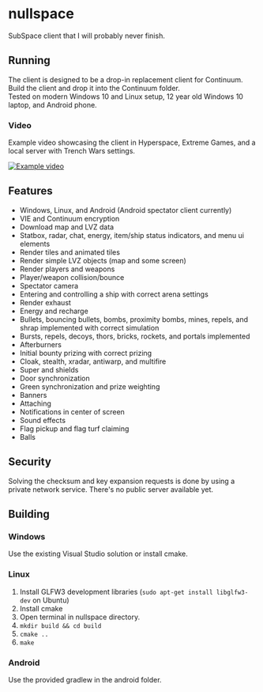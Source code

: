 # nullspace
SubSpace client that I will probably never finish.  

## Running
The client is designed to be a drop-in replacement client for Continuum. Build the client and drop it into the Continuum folder.  
Tested on modern Windows 10 and Linux setup, 12 year old Windows 10 laptop, and Android phone.  

### Video
Example video showcasing the client in Hyperspace, Extreme Games, and a local server with Trench Wars settings.  

[![Example video](https://i.imgur.com/tqERkM1.png)](https://www.youtube.com/watch?v=AOaTF5v-xW4 "Subspace Continuum - nullspace client 2")  

## Features
- Windows, Linux, and Android (Android spectator client currently)
- VIE and Continuum encryption
- Download map and LVZ data
- Statbox, radar, chat, energy, item/ship status indicators, and menu ui elements
- Render tiles and animated tiles
- Render simple LVZ objects (map and some screen)
- Render players and weapons
- Player/weapon collision/bounce
- Spectator camera
- Entering and controlling a ship with correct arena settings
- Render exhaust
- Energy and recharge
- Bullets, bouncing bullets, bombs, proximity bombs, mines, repels, and shrap implemented with correct simulation
- Bursts, repels, decoys, thors, bricks, rockets, and portals implemented
- Afterburners
- Initial bounty prizing with correct prizing
- Cloak, stealth, xradar, antiwarp, and multifire
- Super and shields
- Door synchronization
- Green synchronization and prize weighting
- Banners
- Attaching
- Notifications in center of screen
- Sound effects
- Flag pickup and flag turf claiming
- Balls

## Security
Solving the checksum and key expansion requests is done by using a private network service. There's no public server available yet.

## Building

### Windows
Use the existing Visual Studio solution or install cmake.

### Linux
1. Install GLFW3 development libraries (`sudo apt-get install libglfw3-dev` on Ubuntu)
2. Install cmake
3. Open terminal in nullspace directory.
4. `mkdir build && cd build`
5. `cmake ..`
6. `make`

### Android
Use the provided gradlew in the android folder.
